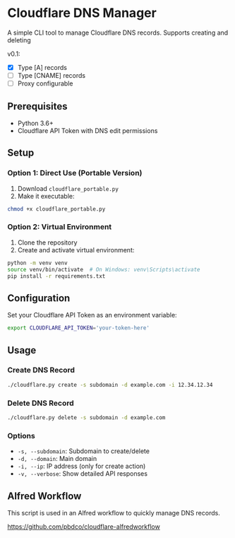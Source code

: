 # Cloudflare DNS Manager

A simple CLI tool to manage Cloudflare DNS records. 
Supports creating and deleting

v0.1:
- [x] Type [A] records
- [ ] Type [CNAME] records
- [ ] Proxy configurable 

## Prerequisites

- Python 3.6+
- Cloudflare API Token with DNS edit permissions

## Setup

### Option 1: Direct Use (Portable Version)
1. Download `cloudflare_portable.py`
2. Make it executable:
```bash
chmod +x cloudflare_portable.py
```

### Option 2: Virtual Environment
1. Clone the repository
2. Create and activate virtual environment:
```bash
python -m venv venv
source venv/bin/activate  # On Windows: venv\Scripts\activate
pip install -r requirements.txt
```

## Configuration

Set your Cloudflare API Token as an environment variable:
```bash
export CLOUDFLARE_API_TOKEN='your-token-here'
```

## Usage

### Create DNS Record
```bash
./cloudflare.py create -s subdomain -d example.com -i 12.34.12.34
```

### Delete DNS Record
```bash
./cloudflare.py delete -s subdomain -d example.com
```

### Options
- `-s, --subdomain`: Subdomain to create/delete
- `-d, --domain`: Main domain
- `-i, --ip`: IP address (only for create action)
- `-v, --verbose`: Show detailed API responses

## Alfred Workflow

This script is used in an Alfred workflow to quickly manage DNS records.

https://github.com/pbdco/cloudflare-alfredworkflow
